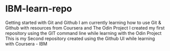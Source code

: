 # IBM-learn-repo
Getting started with Git and Github
I am currently learning how to use Git & Github with resources from Coursera and The Odin Project
I created my first repository using the GIT command line while learning with the Odin Project
This is my Second repository created using the Github UI while learning with Coursera - IBM
